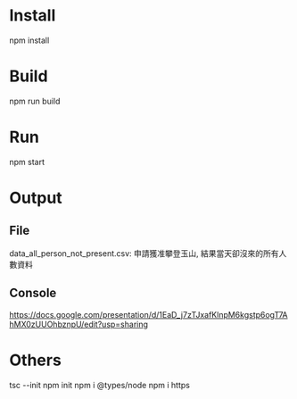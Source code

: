 # Install
npm install

# Build
npm run build

# Run
npm start

# Output
## File
data_all_person_not_present.csv: 申請獲准攀登玉山, 結果當天卻沒來的所有人數資料

## Console
https://docs.google.com/presentation/d/1EaD_j7zTJxafKlnpM6kgstp6ogT7AhMX0zUUOhbznpU/edit?usp=sharing

# Others
tsc --init
npm init 
npm i @types/node
npm i https
